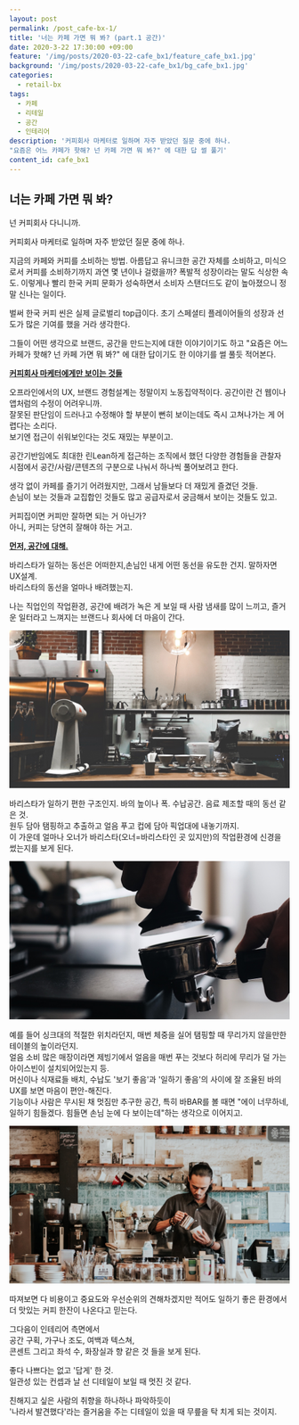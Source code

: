 ```yaml
---
layout: post
permalink: /post_cafe-bx-1/
title: '너는 카페 가면 뭐 봐? (part.1 공간)'
date: 2020-3-22 17:30:00 +09:00
feature: '/img/posts/2020-03-22-cafe_bx1/feature_cafe_bx1.jpg'
background: '/img/posts/2020-03-22-cafe_bx1/bg_cafe_bx1.jpg'
categories:
  - retail-bx
tags:
  - 카페
  - 리테일
  - 공간
  - 인테리어
description: '커피회사 마케터로 일하며 자주 받았던 질문 중에 하나.
"요즘은 어느 카페가 핫해? 넌 카페 가면 뭐 봐?" 에 대한 답 썰 풀기'
content_id: cafe_bx1
---
```


## 너는 카페 가면 뭐 봐?

넌 커피회사 다니니까.

커피회사 마케터로 일하며 자주 받았던 질문 중에 하나.

지금의 카페와 커피를 소비하는 방법.  아름답고 유니크한 공간 자체를 소비하고, 미식으로서 커피를 소비하기까지 과연 몇 년이나 걸렸을까? 폭발적 성장이라는 말도 식상한 속도. 이렇게나 빨리 한국 커피 문화가 성숙하면서 소비자 스탠더드도 같이 높아졌으니 정말 신나는 일이다.

벌써 한국 커피 씬은 실제 글로벌리 top급이다. 초기 스페셜티 플레이어들의 성장과 선도가 많은 기여를 했을 거라 생각한다.

그들이 어떤 생각으로 브랜드, 공간을 만드는지에 대한 이야기이기도 하고 "요즘은 어느 카페가 핫해? 넌 카페 가면 뭐 봐?" 에 대한 답이기도 한 이야기를 썰 풀듯 적어본다.



**<u>커피회사 마케터에게만 보이는 것들</u>**

오프라인에서의 UX, 브랜드 경험설계는 정말이지 노동집약적이다. 공간이란 건 웹이나 앱처럼의 수정이 어려우니까.<br>잘못된 판단임이 드러나고 수정해야 할 부분이 뻔히 보이는데도 즉시 고쳐나가는 게 어렵다는 소리다.<br>보기엔 접근이 쉬워보인다는 것도 재밌는 부분이고.

공간기반임에도 최대한 린Lean하게 접근하는 조직에서 했던 다양한 경험들을 관찰자 시점에서 공간/사람/콘텐츠의 구분으로 나눠서 하나씩 풀어보려고 한다.

생각 없이 카페를 즐기기 어려웠지만, 그래서 남들보다 더 재밌게 즐겼던 것들. <br>손님이 보는 것들과 교집합인 것들도 많고 공급자로서 궁금해서 보이는 것들도 있고.

커피집이면 커피만 잘하면 되는 거 아닌가?<br>아니, 커피는 당연히 잘해야 하는 거고.



**<u>먼저, 공간에 대해.</u>**

바리스타가 일하는 동선은 어떠한지,손님인 내게 어떤 동선을 유도한 건지. 말하자면 UX설계.<br>바리스타의 동선을 얼마나 배려했는지.

나는 직업인의 작업환경, 공간에 배려가 녹은 게 보일 때 사람 냄새를 많이 느끼고, 즐거운 일터라고 느껴지는 브랜드나 회사에 더 마음이 간다.

**![coffee_bar](../img/posts/2020-03-22-cafe_bx1/attachment3.jpg)**

바리스타가 일하기 편한 구조인지. 바의 높이나 폭. 수납공간. 음료 제조할 때의 동선 같은 것.<br> 원두 담아 탬핑하고 추출하고 얼음 푸고 컵에 담아 픽업대에 내놓기까지.<br>이 가운데 얼마나 오너가 바리스타(오너=바리스타인 곳 있지만)의 작업환경에 신경을 썼는지를 보게 된다.

**![coffee_bar](../img/posts/2020-03-22-cafe_bx1/attachment1.jpg)**

예를 들어 싱크대의 적절한 위치라던지, 매번 체중을 실어 탬핑할 때 무리가지 않을만한 테이블의 높이라던지.<br>얼음 소비 많은 매장이라면 제빙기에서 얼음을 매번 푸는 것보다 허리에 무리가 덜 가는 아이스빈이 설치되어있는지 등.<br>머신이나 식재료들 배치, 수납도 '보기 좋음'과 '일하기 좋음'의 사이에 잘 조율된 바의 UX를 보면 마음이 편안-해진다. <br>기능이나 사람은 무시된 채 멋짐만 추구한 공간, 특히 바BAR를 볼 때면 "에이 너무하네, 일하기 힘들겠다. 힘들면 손님 눈에 다 보이는데"하는 생각으로 이어지고. <br>

**![coffee_bar](../img/posts/2020-03-22-cafe_bx1/attachment2.jpg)**

따져보면 다 비용이고 중요도와 우선순위의 견해차겠지만 적어도 일하기 좋은 환경에서 더 맛있는 커피 한잔이 나온다고 믿는다.



그다음이 인테리어 측면에서 <br>공간 구획, 가구나 조도, 여백과 텍스쳐, <br>콘센트 그리고 좌석 수, 화장실과 향 같은 것 들을 보게 된다.

좋다 나쁘다는 없고 '답게' 한 것.<br>일관성 있는 컨셉과 날 선 디테일이 보일 때 멋진 것 같다.

친해지고 싶은 사람의 취향을 하나하나 파악하듯이<br>'나라서 발견했다'라는 즐거움을 주는 디테일이 있을 때 무릎을 탁 치게 되는 것이지.



<br><br><br>
